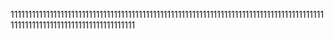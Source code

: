 111111111111111111111111111111111111111111111111111111111111111111111111111111111111111111111111111111111111111111111111111
